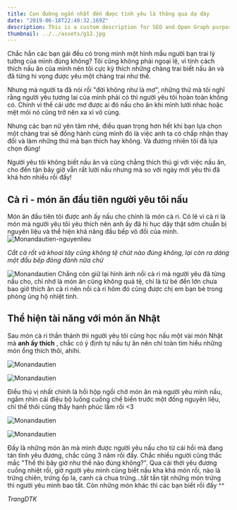 ```yaml
---
title: Con đường ngắn nhất đến được tình yêu là thông qua dạ dày
date: "2019-06-18T22:40:32.169Z"
description: This is a custom description for SEO and Open Graph purposes, rather than the default generated excerpt. Simply add a description field to the frontmatter.
thumbnail: ../../assets/g12.jpg
---
```


  Chắc hẳn các bạn gái đều có trong mình một hình mẫu người bạn trai lý tưởng của mình đúng không? Tôi cũng không phải ngoại lệ, vì tính cách thích nấu ăn của mình nên tôi cực kỳ thích những chàng trai biết nấu ăn và đã từng hi vọng được yêu một chàng trai như thế. 

  Nhưng mà người ta đã nói rồi "đời không như là mơ", những thứ mà tôi nghĩ rằng người yêu tương lai của mình phải có thì người yêu tôi hoàn toàn không có. Chính vì thế cái ước mơ được ai đó nấu cho ăn khi mình lười nhác hoặc mệt mỏi nó cũng trở nên xa xỉ vô cùng.

  Nhưng các bạn nữ yên tâm nhé, điều quan trọng hơn hết khi bạn lựa chọn một chàng trai sẽ đồng hành cùng mình đó là việc anh ta có chấp nhận thay đổi và làm những thứ mà bạn thích hay không. Và đương nhiên tôi đã lựa chọn đúng!
 
  Người yêu tôi không biết nấu ăn và cũng chẳng thích thú gì với việc nấu ăn, cho đến tận bây giờ vẫn rất lười nấu nhưng mà so với ngày mới yêu thì đã khá hơn nhiều rồi đấy! 

## Cà ri - món ăn đầu tiên người yêu tôi nấu
  Món ăn đầu tiên tôi được anh ấy nấu cho chính là món cà ri. 
  Có lẽ vì cà ri là món mà người yêu tôi yêu thích nên anh ấy đã hì hục dậy thật sớm chuẩn bị nguyên liệu và thể hiện khả năng đầu bếp vô đối của mình.
![Monandautien-nguyenlieu](./monandautien-1.jpg)

_Cắt cà rốt và khoai tây cũng không tệ chút nào đúng không, lại còn ra dáng một đầu bếp đỏng đảnh nữa chứ_

![Monandautien](./monandautien-2.jpg)
  Chẳng còn giữ lại hình ảnh nồi cà ri mà người yêu đã từng nấu cho, chỉ nhớ là món ăn cũng không quá tệ, chỉ là từ bé đến lớn chưa bao giờ thích ăn cà ri nên nồi cà ri hôm đó cũng được chị em bạn bè trong phòng ủng hộ nhiệt tình. 

## Thể hiện tài năng với món ăn Nhật
  Sau món cà ri thần thánh thì người yêu tôi cũng học nấu một vài món Nhật mà __anh ấy thích__ , chắc có ý định tự nấu tự ăn nên chỉ toàn tìm hiểu những món ổng thích thôi, ahihi. 

![Monandautien](./monandautien-3.jpg)

![Monandautien](./monandautien-4.jpg)

  Điều thú vị nhất chính là hồi hộp ngồi chờ món ăn mà người yêu mình nấu, ngắm nhìn cái điệu bộ luống cuống chế biến trước một đống nguyên liệu, chỉ thế thôi cũng thấy hạnh phúc lắm rồi <3

![Monandautien](./monandautien-5.jpg)

![Monandautien](./monandautien-6.jpg)
  
  Đấy là những món ăn mà mình được người yêu nấu cho từ cái hồi mà đang tán tỉnh yêu đương, chắc cũng 3 năm rồi đấy. Chắc nhiều người cũng thắc mắc "Thế thì bây giờ như thế nào đúng không?". Qua cái thời yêu đương cuồng nhiệt rồi, giờ người yêu mình cũng biết nấu kha khá món rồi, nào là trứng chiên, trứng ốp la, canh cà chua trứng...tất tần tật những món trứng thì người yêu mình bao tất. Còn những món khác thì các bạn biết rồi đấy ^^

  _TrangDTK_
  

